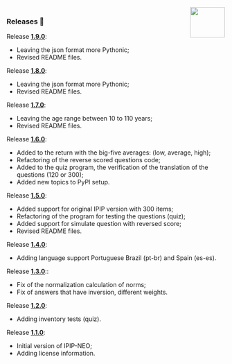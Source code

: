 <img src="https://raw.githubusercontent.com/rewire5-io/five-factor-e/main/doc/rewire5-io.png" align="right" width="80" height="70"/>

### Releases 🎈

Release **[1.9.0](https://github.com/rewire5-io/five-factor-e/releases/tag/v1.9.0)**:

* Leaving the json format more Pythonic;
* Revised README files.

Release **[1.8.0](https://github.com/rewire5-io/five-factor-e/releases/tag/v1.8.0)**:

* Leaving the json format more Pythonic;
* Revised README files.

Release **[1.7.0](https://github.com/rewire5-io/five-factor-e/releases/tag/v1.7.0)**:

* Leaving the age range between 10 to 110 years;
* Revised README files.

Release **[1.6.0](https://github.com/rewire5-io/five-factor-e/releases/tag/v1.6.0)**:

* Added to the return with the big-five averages: (low, average, high);
* Refactoring of the reverse scored questions code;
* Added to the quiz program, the verification of the translation of the questions (120 or 300);
* Added new topics to PyPI setup.

Release **[1.5.0](https://github.com/rewire5-io/five-factor-e/releases/tag/v1.5.0)**:

* Added support for original IPIP version with 300 items;
* Refactoring of the program for testing the questions (quiz);
* Added support for simulate question with reversed score;
* Revised README files.

Release **[1.4.0](https://github.com/rewire5-io/five-factor-e/releases/tag/v1.4.0)**:

* Adding language support Portuguese Brazil (pt-br) and Spain (es-es).

Release **[1.3.0](https://github.com/rewire5-io/five-factor-e/releases/tag/v1.3.0)**::

* Fix of the normalization calculation of norms;
* Fix of answers that have inversion, different weights.

Release **[1.2.0](https://github.com/rewire5-io/five-factor-e/releases/tag/v1.2.0)**:

* Adding inventory tests (quiz).

Release **[1.1.0](https://github.com/rewire5-io/five-factor-e/releases/tag/v1.1.0)**:

* Initial version of IPIP-NEO;
* Adding license information.
